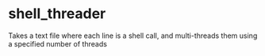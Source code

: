 # shell_threader
Takes a text file where each line is a shell call, and multi-threads them using a specified number of threads

